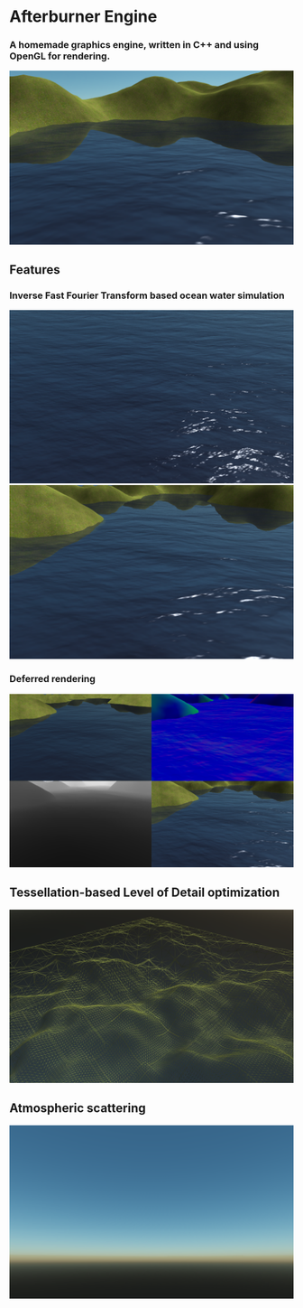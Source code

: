 # Afterburner Engine
### A homemade graphics engine, written in C++ and using OpenGL for rendering.
![](/screenshots/lake2.png)

## Features
### Inverse Fast Fourier Transform based ocean water simulation
![](/screenshots/ocean.png)
![](/screenshots/lake.png)

### Deferred rendering
![](/screenshots/deferred.png)

## Tessellation-based Level of Detail optimization
![](/screenshots/tessellation.png)

## Atmospheric scattering
![](/screenshots/atmosphere.png)
